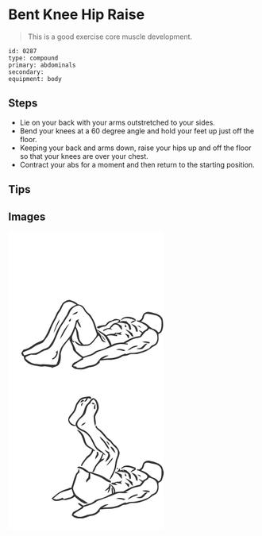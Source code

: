 # Bent Knee Hip Raise
> This is a good exercise core muscle development.

``` 
id: 0287 
type: compound 
primary: abdominals 
secondary:  
equipment: body 
``` 

## Steps

 - Lie on your back with your arms outstretched to your sides.
 - Bend your knees at a 60 degree angle and hold your feet up just off the floor.
 - Keeping your back and arms down, raise your hips up and off the floor so that your knees are over your chest.
 - Contract your abs for a moment and then return to the starting position.

## Tips


## Images

<svg width="235pt" height="300" viewBox="0 0 235 225" xmlns="http://www.w3.org/2000/svg">
  <g fill="#FFF">
    <path d="M0 0h235v225H0V0m82.33 108.23c-2.85 3.67-3.91 8.44-6.93 12.04-2.96 3.44-3.76 8.05-6.17 11.82-5.79 9.69-8.81 20.79-15.17 30.16-3.71 4.44-10.02 4.9-14.58 8.12-5.02 3.72-10.38 7.36-16.65 8.49a64.12 64.12 0 0 0-3.3 5.14c.43 1.14.86 2.28 1.28 3.42.83.54 1.67 1.07 2.5 1.6.28 1.84.29 3.83 1.3 5.45 4.34 5.63 11.41 8.01 18.23 8.82 3.95.85 8.03 1.54 12.03.52 3.54.58 7.09 1.11 10.66 1.44.2.36.61 1.08.81 1.44.47-.45.94-.91 1.4-1.38 3.58-.76 7.67-1.98 9.46-5.51 2.4-4.56 2.22-9.89 1.96-14.88 1.07-4.11 2.1-8.48 4.79-11.89 3.06-3.85 5.57-8.32 9.9-10.95-.41.48-1.22 1.45-1.63 1.93 1.46 3.15 3.09 6.23 4.42 9.43 1.04 2.39.59 5.35 2.45 7.36 3.59 4 7.78 7.43 12.26 10.39-3.57 2.55-7.19 5.09-11.23 6.81-2.57.82-3.67 3.53-4.15 5.95 1.34 2.08 3.84 3.13 6.07 4.02 5.25 1.03 10.98 1.35 15.96-.94 3.22-1.4 6.68-2.04 10.11-2.65 3.98-.74 7.22-3.44 10.1-6.13l.08-2.85c5.53-.91 11.1-1.41 16.71-1.18 5.55-.94 11.48-1.57 16.3-4.73 3.05-1.9 6.94-1.07 10.12-2.71 4.68-2.44 10.13-.57 15.08-1.94 7.59-1.95 15.35-4.69 21.22-10.07 3.1-1.78 7.09-3.13 8.19-6.94 1.98-4.05.59-8.55 1.02-12.82 1.93-.9 4.15-1.81 5.03-3.92 2.51-5.24 2.35-11.31 1.48-16.92-.39-5.02-5.39-7.81-9.52-9.6-5.65-1.24-12.06-4.98-17.57-1.42-2.56 1.29-3.35 4.17-3.95 6.74-.33 2.4-2.72 3.49-4.36 4.91l-3.77-.09c.1.29.3.88.4 1.18 4.55 1.09 8.59 3.58 12.63 5.84 1.27 1.16 3.22 2.57 3.08 4.43-1.5 2.87-5.29 3.59-7.31 6.12-1.91-1.42-4.06-2.5-6.37-3.09 1.86 1.83 4.03 3.3 6.02 4.99l-1.2-.39c-.87 1.47-1.71 2.97-2.57 4.45-9.06.85-17.61 4.89-25.15 9.83-6.11.01-12.3.61-17.78 3.6-.86-5.2-4.49-9.21-7.06-13.62 5.1-1.84 10.39-.42 15.5.47l-.34-2.82-2.43 1.26c.35-.83.7-1.66 1.09-2.47 2.86 1.08 5.84 2.12 8.95 1.85-.53-.52-1.6-1.55-2.13-2.07.82-1.02 1.64-2.04 2.47-3.06-2.92 2.33-6.41 2.46-9.98 1.95l-.64.3c-.41.73-1.01 1.37-1.91 1.21-3.92.08-8.06.12-11.41 2.44-4.48-3.35-9.26-6.26-14.23-8.82 2.93 4.79 8.87 6.19 12.09 10.67 3.33 4.12 5.3 9.05 7.56 13.78a63.09 63.09 0 0 0-5.94 2.95c-4.16 2.37-8.97 3.07-13.46 4.59-3.76 1.18-6.19 4.84-10.11 5.71-3.7.89-7.19 2.44-10.85 3.46-3.98-2.31-7.21-5.73-10.64-8.74-1.69-5.16-4.33-9.92-6.61-14.82l2.39 2.1 1.41-1.82c2.22 2.43 4.36 5.27 7.67 6.26 4.7.95 9.59.91 14.31.09 6.63-3.23 9.82-10.37 14.88-15.37 2.06 2.8 3.13 6.21 5.34 8.9 1.74 1.11 3.99 1.12 5.96 1.66-4.04-2.08-7.09-5.61-7.8-10.2-1.26-2.02-2.35-4.3-4.6-5.4-2.17-4.32-3.25-9.03-4.83-13.56-1.3-3.84-3.55-7.25-5.59-10.73-1.82-3.35-5.62-4.92-7.65-8.09-1.42-2.31-2.72-4.76-4.8-6.55-2.08-1.93-4.99-2.4-7.64-3.1-2.66-3.24-6.92-4.74-10.78-6.09-4.45-1.49-8.56 1.69-11.88 4.24m87.21 26.16c2.77-1.08 5.27-3.18 8.34-3.35 5.37-.42 10.17 2.47 15.32 3.44l-1.23-1.95c-6.59-4.29-17.64-5.96-22.43 1.86m-11.64-.16c-1.36.34-2.72.67-4.05 1.1-3.47.79-5.18 4.27-7.69 6.45-4.21.19-8.75.36-12.34 2.84l.36 1.16c.86.38 1.74.75 2.63 1.09 2.5-1.52 5.25-2.48 8.13-2.97 4.24-.41 5.68-5.19 9.32-6.7 1.34-.61 2.74-1.1 4.11-1.64 3.03-.95 6.15-1.72 9.32-.79-1.2 1.26-2.47 2.45-3.68 3.7-5.33-1.04-8.5 3.8-11.12 7.54-2.21.26-4.5.44-6.51 1.49-1.29.79-3.7 1.29-2.99 3.32 1.91-.58 3.62-1.64 5.42-2.48 2.66-1.59 5.73.08 8.55.14-.7-.51-2.12-1.55-2.82-2.07 2.73-1.94 4.49-6.82 8.52-5.34 4.61.45 5.2 6.01 9.08 7.78-.34-2.06-.71-4.11-1.02-6.18-2.36-1.24-4.69-2.54-6.96-3.94 4.69-1.53 9.49.1 14.12.95 4.13 1.27 3.51 6.07 5.12 9.26 1.03.1 1.66-.71 2.33-1.34-.53-2.03-.78-4.13-1.44-6.13-1.67-1.82-4.06-2.94-5.2-5.25-3.48-1.25-7.28-1.25-10.65.43.22-.66.65-1.98.86-2.64-3.67-1.28-8.19-2.93-11.4.22m26.99 4.84c2.84-1.3 5.54-2.89 8.33-4.29-3.3-.79-7.27.93-8.33 4.29m.89.73c1.64 1.85 3.63 3.36 5.16 5.3 1.19 1.85 1.58 4.08 2.2 6.16.81.12 1.62.25 2.43.37-.2-2.49-.08-5.28-1.91-7.24-1.79-2.65-4.93-3.78-7.88-4.59m-9.3.08c-.12 1.55-.24 3.11-.35 4.68l2.79.2c-.8-1.64-1.61-3.27-2.44-4.88m18.35 2.68c1.72 1.24 3.51 2.39 5.42 3.31-.32-2.82-3.11-3.22-5.42-3.31m-17.92 5.64c3.06 2.98 6.69 5.49 8.79 9.32.64 1.42 2.25 1.36 3.57 1.4-.8-1.72-1.62-3.43-2.36-5.18-3.13-2.19-6.28-4.48-10-5.54m-.99 6.32c1.08 1.15 2.2 2.24 3.35 3.33.72 1.48 1.22 3.3 3.13 3.59.05-1.46.09-2.93.12-4.39-2.05-1.2-4.24-2.16-6.6-2.53m-35.4 2.45c1.88 2.97 3.86 5.89 6.24 8.49-1.34-3.25-3.23-6.54-6.24-8.49z"/>
    <path d="M83.77 109.79c3.18-2.83 7.92-4.63 12.05-2.84 2.4 1.18 4.65 2.62 7.04 3.81-3.8 1.55-7.59 3.59-10.22 6.81-2.57 3.68-3.42 8.3-6.41 11.73-3.03 5.52-6.95 10.47-9.94 16.02-3.89 6.27-5.47 13.63-9.13 20-1.86 2.82-3.66 5.68-5.64 8.43-3.1 3.23-7.94 3.47-11.6 5.83-3.59 2.33-7.47 4.63-11.88 4.72-4.78.05-9.32 1.72-13.82 3.16-1-1.34-1.75-2.82-2.28-4.39 2.18-1.34 4.53-2.35 6.98-3.07 6.23-1.92 10.8-7.04 16.93-9.19 2.66-1.2 5.95-1.77 7.7-4.31 2.89-4.44 6.68-8.33 8.62-13.33 2.72-7.57 6.11-14.9 10.13-21.87 1.55-2.83 2.25-6.13 4.37-8.64 3.24-3.78 4.33-8.82 7.1-12.87m-6.39 22.95c-4.26 6.2-6.73 13.39-9.1 20.45 1.91-2.35 3.07-5.16 4.12-7.96 1.62-4.18 4.87-7.83 4.98-12.49z"/>
    <path d="M95.36 118.41c3.17-3.73 7.94-7.4 13.12-5.91 2.29 1.7 4.78 3.43 5.99 6.12 1.53 3.57 4.93 5.7 7.21 8.72 2.77 3.78 5.55 7.68 6.85 12.24 1.52 5.2 3.19 10.35 5.18 15.39.08 2.3-1.16 4.41-2.62 6.09-2.82 3.41-5.36 7.3-9.36 9.45-2.66.55-5.41.48-8.11.73-2.16-2.43-4.95-4.55-5.94-7.78-1.7-4.25-1.03-9.03-2.78-13.26-.79-2.12-2.03-4.05-2.76-6.19.42-2.44 1.3-4.77 1.9-7.17 1.83 2.94 2.28 7.1 5.9 8.54-.83-3.41-2.08-6.74-4.32-9.49.34-1.11.68-2.21 1-3.33-1.45.74-2.88 1.51-4.33 2.25-.71 3.33-1.22 6.74-2.62 9.88-2.13 4.8-3.64 9.96-6.84 14.2-4.08 5.51-8.92 10.45-12.65 16.22-4.97 8.06-2.6 18.42-7.85 26.35-7.77 1.25-15.5-1.5-23.24-.28-4.32-.78-8.87-.27-12.97-2.01-3.94-1.53-7.3-4.24-10.33-7.12.34-.88.68-1.75 1.03-2.62 2.44-.89 4.69-2.21 7.15-3.03 2.86-.18 5.79.67 8.6-.01 3.72-1.52 6.79-4.32 10.61-5.66 2.86-1.26 6.25-1.52 8.64-3.69 2.57-2.25 4.9-4.84 6.38-7.94 5.27-10.14 7.97-21.63 15.05-30.8 2.56-2.96 3.78-6.78 6.31-9.75 2.74-2.89 3.22-7.12 5.8-10.14m1.35 7.58c3.18-.59 7.47-1.05 8.33-4.83-3.09.98-5.98 2.58-8.33 4.83m-5.41 9.5c2.39 2.47 3.33-1.95 3.63-3.7-1.75.59-3.1 1.92-3.63 3.7m-2.96 7.97c-4.44 5.97-8.38 12.5-10.32 19.75 5.47-7.35 8.96-15.94 14.08-23.52a17.459 17.459 0 0 0-3.76 3.77m-15.38 38.13c-.56.32-1.13.66-1.68 1.02.47.23 1.41.71 1.88.94-1.04 3.61-3.03 7.2-6.85 8.36l.4 1.75c5.78-1.6 8.87-7.94 7.89-13.62-.41.38-1.23 1.16-1.64 1.55zM205.65 126.55c2.14-3.35 6.41-1.84 9.54-1.24 5.04 1.3 11.3 1.35 14.5 6.16 2.44 2.98 1.81 7 1.8 10.56-.2 3.95-.54 8.71-4.43 10.85-1.98-1.89-3.71-4.37-6.5-5.11-4.96-1.19-8.21-5.4-12.22-8.2-2.44-1.42-5.1-2.41-7.66-3.59 3.45-2.04 4.05-5.9 4.97-9.43zM212.25 147.19c4.69.57 9.66 3.1 11.98 7.38 1.52 4.59 1.92 10.24-1.35 14.19-1.37 2.31-4.23 2.66-6.35 3.97-1.85 1.74-3.28 4.07-5.75 5.02-7.82 3.35-16.15 6.11-24.75 5.94-2.96-.05-5.74 1.05-8.47 2.01-.08-.31-.23-.93-.31-1.23-3 1.2-6.17 2.07-8.94 3.8-8.07 4.02-17.26 3.45-25.98 4.41a79.32 79.32 0 0 1 9.24-4.91c-3.61-1.17-6.93.98-10.02 2.56-3.97 2.12-5.62 6.58-8.99 9.34-4.91 3.29-11.2 2.7-16.5 5.02-3.83 1.68-8.03 1.79-12.13 1.5-.35-.43-1.06-1.29-1.41-1.72-1.61-.04-3.16-.5-4.62-1.17 4.31-4.05 9.55-6.82 14.73-9.58.25-.59.73-1.77.98-2.36 6.89-2.4 14.65-3.37 20.13-8.65 5.38-2.44 11.33-3.55 16.7-6.15 5.93-1.96 11.33-5.58 17.68-6.13 4.02-.34 8.03.32 12.04.5l.63-1.15c-1.33-.27-2.66-.53-3.99-.8 4.61-1.83 8.43-5.26 13.28-6.53 3.07-1.03 6.31-1.41 9.42-2.26 4.22-2.37 5.3-8.18 10.12-9.79 1.49-.45 1.88-2.03 2.63-3.21m-9.89 19.9c3.49 1.13 7.12 1.72 10.74 2.27.18-.44.55-1.32.74-1.76-3.68-1.15-7.76-1.86-11.48-.51m-4.42 9.27c-1.47.23-2.95.47-4.4.77 3.03 1.34 6.54 1.34 9.61.13 2.66-2.26 4.51-5.32 7.27-7.51-5.54-1.07-7.32 6.29-12.48 6.61m-17.82 3.86c3.55-.84 6.16-3.68 9.67-4.64 2.13-.78 4.62-1.03 6.2-2.85-6.16-.83-11.97 2.99-15.87 7.49m-17.57-1.1c3.6-.09 7.15.48 10.62 1.45 1.38.58 2.75-.29 4.09-.56-4.61-2.04-9.99-3.37-14.71-.89z"/>
    <path d="M96.59 158.39c1.42-4.07 3.32-7.95 4.92-11.95 2.06 5.75 1.16 12.12 3.72 17.72.92 2.76 3.14 4.74 4.95 6.9-2.85-.55-5.12-2.3-7.33-4.06l-.58-.28-1.92-.64c-.74-.12-2.23-.38-2.97-.51-.59-2.31-1.77-4.8-.79-7.18z"/>
  </g>
  <g fill="#333">
    <path d="M82.33 108.23c3.32-2.55 7.43-5.73 11.88-4.24 3.86 1.35 8.12 2.85 10.78 6.09 2.65.7 5.56 1.17 7.64 3.1 2.08 1.79 3.38 4.24 4.8 6.55 2.03 3.17 5.83 4.74 7.65 8.09 2.04 3.48 4.29 6.89 5.59 10.73 1.58 4.53 2.66 9.24 4.83 13.56 2.25 1.1 3.34 3.38 4.6 5.4.71 4.59 3.76 8.12 7.8 10.2-1.97-.54-4.22-.55-5.96-1.66-2.21-2.69-3.28-6.1-5.34-8.9-5.06 5-8.25 12.14-14.88 15.37-4.72.82-9.61.86-14.31-.09-3.31-.99-5.45-3.83-7.67-6.26l-1.41 1.82-2.39-2.1c2.28 4.9 4.92 9.66 6.61 14.82 3.43 3.01 6.66 6.43 10.64 8.74 3.66-1.02 7.15-2.57 10.85-3.46 3.92-.87 6.35-4.53 10.11-5.71 4.49-1.52 9.3-2.22 13.46-4.59a63.09 63.09 0 0 1 5.94-2.95c-2.26-4.73-4.23-9.66-7.56-13.78-3.22-4.48-9.16-5.88-12.09-10.67 4.97 2.56 9.75 5.47 14.23 8.82 3.35-2.32 7.49-2.36 11.41-2.44.9.16 1.5-.48 1.91-1.21l.64-.3c3.57.51 7.06.38 9.98-1.95-.83 1.02-1.65 2.04-2.47 3.06.53.52 1.6 1.55 2.13 2.07-3.11.27-6.09-.77-8.95-1.85a54.4 54.4 0 0 0-1.09 2.47l2.43-1.26.34 2.82c-5.11-.89-10.4-2.31-15.5-.47 2.57 4.41 6.2 8.42 7.06 13.62 5.48-2.99 11.67-3.59 17.78-3.6 7.54-4.94 16.09-8.98 25.15-9.83.86-1.48 1.7-2.98 2.57-4.45l1.2.39c-1.99-1.69-4.16-3.16-6.02-4.99 2.31.59 4.46 1.67 6.37 3.09 2.02-2.53 5.81-3.25 7.31-6.12.14-1.86-1.81-3.27-3.08-4.43-4.04-2.26-8.08-4.75-12.63-5.84-.1-.3-.3-.89-.4-1.18l3.77.09c1.64-1.42 4.03-2.51 4.36-4.91.6-2.57 1.39-5.45 3.95-6.74 5.51-3.56 11.92.18 17.57 1.42 4.13 1.79 9.13 4.58 9.52 9.6.87 5.61 1.03 11.68-1.48 16.92-.88 2.11-3.1 3.02-5.03 3.92-.43 4.27.96 8.77-1.02 12.82-1.1 3.81-5.09 5.16-8.19 6.94-5.87 5.38-13.63 8.12-21.22 10.07-4.95 1.37-10.4-.5-15.08 1.94-3.18 1.64-7.07.81-10.12 2.71-4.82 3.16-10.75 3.79-16.3 4.73-5.61-.23-11.18.27-16.71 1.18l-.08 2.85c-2.88 2.69-6.12 5.39-10.1 6.13-3.43.61-6.89 1.25-10.11 2.65-4.98 2.29-10.71 1.97-15.96.94-2.23-.89-4.73-1.94-6.07-4.02.48-2.42 1.58-5.13 4.15-5.95 4.04-1.72 7.66-4.26 11.23-6.81-4.48-2.96-8.67-6.39-12.26-10.39-1.86-2.01-1.41-4.97-2.45-7.36-1.33-3.2-2.96-6.28-4.42-9.43.41-.48 1.22-1.45 1.63-1.93-4.33 2.63-6.84 7.1-9.9 10.95-2.69 3.41-3.72 7.78-4.79 11.89.26 4.99.44 10.32-1.96 14.88-1.79 3.53-5.88 4.75-9.46 5.51-.46.47-.93.93-1.4 1.38-.2-.36-.61-1.08-.81-1.44-3.57-.33-7.12-.86-10.66-1.44-4 1.02-8.08.33-12.03-.52-6.82-.81-13.89-3.19-18.23-8.82-1.01-1.62-1.02-3.61-1.3-5.45-.83-.53-1.67-1.06-2.5-1.6-.42-1.14-.85-2.28-1.28-3.42a64.12 64.12 0 0 1 3.3-5.14c6.27-1.13 11.63-4.77 16.65-8.49 4.56-3.22 10.87-3.68 14.58-8.12 6.36-9.37 9.38-20.47 15.17-30.16 2.41-3.77 3.21-8.38 6.17-11.82 3.02-3.6 4.08-8.37 6.93-12.04m1.44 1.56c-2.77 4.05-3.86 9.09-7.1 12.87-2.12 2.51-2.82 5.81-4.37 8.64-4.02 6.97-7.41 14.3-10.13 21.87-1.94 5-5.73 8.89-8.62 13.33-1.75 2.54-5.04 3.11-7.7 4.31-6.13 2.15-10.7 7.27-16.93 9.19-2.45.72-4.8 1.73-6.98 3.07.53 1.57 1.28 3.05 2.28 4.39 4.5-1.44 9.04-3.11 13.82-3.16 4.41-.09 8.29-2.39 11.88-4.72 3.66-2.36 8.5-2.6 11.6-5.83 1.98-2.75 3.78-5.61 5.64-8.43 3.66-6.37 5.24-13.73 9.13-20 2.99-5.55 6.91-10.5 9.94-16.02 2.99-3.43 3.84-8.05 6.41-11.73 2.63-3.22 6.42-5.26 10.22-6.81-2.39-1.19-4.64-2.63-7.04-3.81-4.13-1.79-8.87.01-12.05 2.84m11.59 8.62c-2.58 3.02-3.06 7.25-5.8 10.14-2.53 2.97-3.75 6.79-6.31 9.75-7.08 9.17-9.78 20.66-15.05 30.8-1.48 3.1-3.81 5.69-6.38 7.94-2.39 2.17-5.78 2.43-8.64 3.69-3.82 1.34-6.89 4.14-10.61 5.66-2.81.68-5.74-.17-8.6.01-2.46.82-4.71 2.14-7.15 3.03-.35.87-.69 1.74-1.03 2.62 3.03 2.88 6.39 5.59 10.33 7.12 4.1 1.74 8.65 1.23 12.97 2.01 7.74-1.22 15.47 1.53 23.24.28 5.25-7.93 2.88-18.29 7.85-26.35 3.73-5.77 8.57-10.71 12.65-16.22 3.2-4.24 4.71-9.4 6.84-14.2 1.4-3.14 1.91-6.55 2.62-9.88 1.45-.74 2.88-1.51 4.33-2.25-.32 1.12-.66 2.22-1 3.33 2.24 2.75 3.49 6.08 4.32 9.49-3.62-1.44-4.07-5.6-5.9-8.54-.6 2.4-1.48 4.73-1.9 7.17.73 2.14 1.97 4.07 2.76 6.19 1.75 4.23 1.08 9.01 2.78 13.26.99 3.23 3.78 5.35 5.94 7.78 2.7-.25 5.45-.18 8.11-.73 4-2.15 6.54-6.04 9.36-9.45 1.46-1.68 2.7-3.79 2.62-6.09-1.99-5.04-3.66-10.19-5.18-15.39-1.3-4.56-4.08-8.46-6.85-12.24-2.28-3.02-5.68-5.15-7.21-8.72-1.21-2.69-3.7-4.42-5.99-6.12-5.18-1.49-9.95 2.18-13.12 5.91m110.29 8.14c-.92 3.53-1.52 7.39-4.97 9.43 2.56 1.18 5.22 2.17 7.66 3.59 4.01 2.8 7.26 7.01 12.22 8.2 2.79.74 4.52 3.22 6.5 5.11 3.89-2.14 4.23-6.9 4.43-10.85.01-3.56.64-7.58-1.8-10.56-3.2-4.81-9.46-4.86-14.5-6.16-3.13-.6-7.4-2.11-9.54 1.24m6.6 20.64c-.75 1.18-1.14 2.76-2.63 3.21-4.82 1.61-5.9 7.42-10.12 9.79-3.11.85-6.35 1.23-9.42 2.26-4.85 1.27-8.67 4.7-13.28 6.53 1.33.27 2.66.53 3.99.8l-.63 1.15c-4.01-.18-8.02-.84-12.04-.5-6.35.55-11.75 4.17-17.68 6.13-5.37 2.6-11.32 3.71-16.7 6.15-5.48 5.28-13.24 6.25-20.13 8.65-.25.59-.73 1.77-.98 2.36-5.18 2.76-10.42 5.53-14.73 9.58 1.46.67 3.01 1.13 4.62 1.17.35.43 1.06 1.29 1.41 1.72 4.1.29 8.3.18 12.13-1.5 5.3-2.32 11.59-1.73 16.5-5.02 3.37-2.76 5.02-7.22 8.99-9.34 3.09-1.58 6.41-3.73 10.02-2.56a79.32 79.32 0 0 0-9.24 4.91c8.72-.96 17.91-.39 25.98-4.41 2.77-1.73 5.94-2.6 8.94-3.8.08.3.23.92.31 1.23 2.73-.96 5.51-2.06 8.47-2.01 8.6.17 16.93-2.59 24.75-5.94 2.47-.95 3.9-3.28 5.75-5.02 2.12-1.31 4.98-1.66 6.35-3.97 3.27-3.95 2.87-9.6 1.35-14.19-2.32-4.28-7.29-6.81-11.98-7.38m-115.66 11.2c-.98 2.38.2 4.87.79 7.18.74.13 2.23.39 2.97.51l1.92.64.58.28c2.21 1.76 4.48 3.51 7.33 4.06-1.81-2.16-4.03-4.14-4.95-6.9-2.56-5.6-1.66-11.97-3.72-17.72-1.6 4-3.5 7.88-4.92 11.95z"/>
    <path d="M96.71 125.99c2.35-2.25 5.24-3.85 8.33-4.83-.86 3.78-5.15 4.24-8.33 4.83zM169.54 134.39c4.79-7.82 15.84-6.15 22.43-1.86l1.23 1.95c-5.15-.97-9.95-3.86-15.32-3.44-3.07.17-5.57 2.27-8.34 3.35zM91.3 135.49c.53-1.78 1.88-3.11 3.63-3.7-.3 1.75-1.24 6.17-3.63 3.7z"/>
    <path d="M157.9 134.23c3.21-3.15 7.73-1.5 11.4-.22-.21.66-.64 1.98-.86 2.64 3.37-1.68 7.17-1.68 10.65-.43 1.14 2.31 3.53 3.43 5.2 5.25.66 2 .91 4.1 1.44 6.13-.67.63-1.3 1.44-2.33 1.34-1.61-3.19-.99-7.99-5.12-9.26-4.63-.85-9.43-2.48-14.12-.95 2.27 1.4 4.6 2.7 6.96 3.94.31 2.07.68 4.12 1.02 6.18-3.88-1.77-4.47-7.33-9.08-7.78-4.03-1.48-5.79 3.4-8.52 5.34.7.52 2.12 1.56 2.82 2.07-2.82-.06-5.89-1.73-8.55-.14-1.8.84-3.51 1.9-5.42 2.48-.71-2.03 1.7-2.53 2.99-3.32 2.01-1.05 4.3-1.23 6.51-1.49 2.62-3.74 5.79-8.58 11.12-7.54 1.21-1.25 2.48-2.44 3.68-3.7-3.17-.93-6.29-.16-9.32.79-1.37.54-2.77 1.03-4.11 1.64-3.64 1.51-5.08 6.29-9.32 6.7-2.88.49-5.63 1.45-8.13 2.97-.89-.34-1.77-.71-2.63-1.09l-.36-1.16c3.59-2.48 8.13-2.65 12.34-2.84 2.51-2.18 4.22-5.66 7.69-6.45 1.33-.43 2.69-.76 4.05-1.1zM77.38 132.74c-.11 4.66-3.36 8.31-4.98 12.49-1.05 2.8-2.21 5.61-4.12 7.96 2.37-7.06 4.84-14.25 9.1-20.45zM184.89 139.07c1.06-3.36 5.03-5.08 8.33-4.29-2.79 1.4-5.49 2.99-8.33 4.29zM88.34 143.46c1.05-1.45 2.33-2.71 3.76-3.77-5.12 7.58-8.61 16.17-14.08 23.52 1.94-7.25 5.88-13.78 10.32-19.75zM185.78 139.8c2.95.81 6.09 1.94 7.88 4.59 1.83 1.96 1.71 4.75 1.91 7.24-.81-.12-1.62-.25-2.43-.37-.62-2.08-1.01-4.31-2.2-6.16-1.53-1.94-3.52-3.45-5.16-5.3z"/>
    <path d="M176.48 139.88c.83 1.61 1.64 3.24 2.44 4.88l-2.79-.2c.11-1.57.23-3.13.35-4.68zM194.83 142.56c2.31.09 5.1.49 5.42 3.31-1.91-.92-3.7-2.07-5.42-3.31zM176.91 148.2c3.72 1.06 6.87 3.35 10 5.54.74 1.75 1.56 3.46 2.36 5.18-1.32-.04-2.93.02-3.57-1.4-2.1-3.83-5.73-6.34-8.79-9.32zM175.92 154.52c2.36.37 4.55 1.33 6.6 2.53-.03 1.46-.07 2.93-.12 4.39-1.91-.29-2.41-2.11-3.13-3.59a80.941 80.941 0 0 1-3.35-3.33zM140.52 156.97c3.01 1.95 4.9 5.24 6.24 8.49-2.38-2.6-4.36-5.52-6.24-8.49zM202.36 167.09c3.72-1.35 7.8-.64 11.48.51-.19.44-.56 1.32-.74 1.76-3.62-.55-7.25-1.14-10.74-2.27zM197.94 176.36c5.16-.32 6.94-7.68 12.48-6.61-2.76 2.19-4.61 5.25-7.27 7.51-3.07 1.21-6.58 1.21-9.61-.13 1.45-.3 2.93-.54 4.4-.77zM180.12 180.22c3.9-4.5 9.71-8.32 15.87-7.49-1.58 1.82-4.07 2.07-6.2 2.85-3.51.96-6.12 3.8-9.67 4.64zM162.55 179.12c4.72-2.48 10.1-1.15 14.71.89-1.34.27-2.71 1.14-4.09.56-3.47-.97-7.02-1.54-10.62-1.45zM72.96 181.59c.41-.39 1.23-1.17 1.64-1.55.98 5.68-2.11 12.02-7.89 13.62l-.4-1.75c3.82-1.16 5.81-4.75 6.85-8.36-.47-.23-1.41-.71-1.88-.94.55-.36 1.12-.7 1.68-1.02z"/>
  </g>
</svg>

<svg width="235pt" height="300" viewBox="0 0 235 225" xmlns="http://www.w3.org/2000/svg">
  <g fill="#FFF">
    <path d="M0 0h235v225H0V0m109.91 26.95c-2.62 1.32-3.97 4.08-5.78 6.24-3.14 3.82-3.03 9.16-5.76 13.22-2.17 4.14-6.88 6.78-7.66 11.64-1.41 6.08 5.69 12.94 11.58 10.56 1.06 4.6 5.96 6.37 9.69 8.37 4.83 1.74 8.46 5.58 11.41 9.65 3.42 5.63 5.54 12.05 9.7 17.25 2.61 3.11 6.57 4.49 9.85 6.73-2.99 3.97-3.78 9.16-7.18 12.87-4.09 4.41-6.56 9.96-8.95 15.39 3.28 0 3.7-3.19 4.78-5.44 1.51-3.83 4.3-6.99 7.39-9.63 2.15-1.87 5.11-2.96 6.38-5.69-1.57.39-3.12.87-4.65 1.39 1.15-2.52 2.12-5.11 2.92-7.76.92.52 2.75 1.54 3.66 2.06-3.69-6.9-12.64-8.94-15.94-16.18-4.26-9.28-9.49-19.84-19.9-23.28-3.34-1.98-8.23-4.57-7.07-9.23 1.66-5.98 7.73-8.88 11.17-13.64 3.18-5.39 1.94-13.41 8.35-16.62.81-2.67 2.55-4.85 5.12-6 4.21 3.53 4.88 9.17 4.76 14.32-1.16 3.78-3.69 6.99-4.88 10.76.13 5.08.71 10.23 2.2 15.11 2.9-4.54-.59-10.07.41-14.93 1.6-4.06 4.35-7.66 5.21-12 .08-5.81-1.95-12.55-7.78-15.04-4.65.33-5.82 5.43-8.94 7.98-6.1 4.9-4.64 14.34-10.4 19.51-3.79 3.73-7.91 7.9-8.14 13.58-4.33-1.26-9.15-4.03-9.46-9.05 2.33-4.18 5.68-7.62 8.39-11.53 2.11-2.95 2.71-6.57 3.62-9.99 1-2.06 2.82-3.6 3.97-5.58 1.88-3.6 6.41-3.73 9.8-5.01-.32.89-.66 1.77-1.03 2.65-.61.77-1.18 1.57-1.7 2.4 3.17.91 4.12-2.95 5.39-4.99 1.61.32 3.2 1.06 4.88.81.71-2.34-2.22-3.93-4.17-3.33-3.77.62-7.78.62-11.24 2.43m-1.39 6.73c2.27-.89 4.51-1.84 6.75-2.81-.85-.31-2.56-.95-3.41-1.27-1.52.98-2.48 2.54-3.34 4.08m2.06 5.76c1.07-1.91 1.97-3.92 2.62-6.02-2.25 1.16-4.16 3.49-2.62 6.02m15.63-4.8c.65 2.02 2.83 1.84 4.54 1.68-.92-1.75-2.68-3.4-4.54-1.68m3.3 9.09c2.4.06 2.36-1.65 1.89-3.5.21-1.26.39-2.53.56-3.79-2.88 1.33-2.52 4.67-2.45 7.29m-19.86 25.11c2.85-.97 6.24-1.98 7.07-5.32-2.73 1.19-5.6 2.56-7.07 5.32m21.94 1.6c1.27 1.7 2.48 3.5 4.18 4.82 6.81 5.18 10.78 13.34 18.25 17.74 2.52 3.48 5.35 6.66 8.55 9.56 4.43 3.63 3.23 9.91 1.18 14.5-2.65 5.59-1.75 11.99-3.97 17.69-1.6 5.44-5.5 9.91-6.59 15.54 3.39-3.35 5.63-7.57 7.28-11.99 2.63-5.06 2.81-10.85 4.09-16.31 1.05-4.31 3.62-8.29 3.63-12.83-1.3-4.78-4.17-9.2-8.2-12.14-2.37-1.79-3.23-4.88-5.59-6.67-1.77-1.48-3.98-2.46-5.41-4.33-3.72-4.95-7.88-9.72-13.02-13.23-1.61-1.07-2.24-3.01-3.15-4.61-.42.75-.83 1.5-1.23 2.26m-28.07 4.28c1.75 2.42 3.98 4.43 5.81 6.77 3.6 5.54 3.84 12.77 8.45 17.73 2.59 2.36 5.83 3.81 8.8 5.63-.78 2.07-1.45 4.22-2.72 6.06-1.89 2.43-4.89 3.69-6.67 6.22-2.14 2.9-4.41 5.71-6.25 8.82-.6 1.18-1.46 2.55-.76 3.88l.75-.12c3.16-4.93 6.16-10.24 11.03-13.71 3.18-2.35 5.37-5.78 6.67-9.49.72.21 2.16.62 2.88.82-2.51-3.57-6.32-5.69-10-7.83-5.99-3.77-4.9-11.96-8.66-17.29-2.38-3.21-5.16-6.73-9.33-7.49m34.49 10.25c.77 1.77 1.43 3.7 2.94 5.01 4.78 4.17 6.86 10.5 11.35 14.94-.21-1.67-.44-3.39-1.34-4.85-3.39-5.72-7.41-11.28-12.95-15.1m10.02 6.71c1.28 2.59 2.77 5.19 5.2 6.88-.79-2.89-2.41-5.58-5.2-6.88m6.18 8.43c1.77 3.84 4.1 7.56 7.67 9.98-1.19-4.01-2.95-9.12-7.67-9.98m-8.59 5c1.34 2.3 3.57 3.85 5.27 5.86.63 4.72-3.08 8.29-4.58 12.39 4.31-2.21 9.96-8.05 6.08-12.93.07-.4.2-1.21.27-1.61-2.35-1.23-4.59-2.69-7.04-3.71m-12.17 3.29c.13 1.2.26 2.4.4 3.6-1.6 2.29-2.57 4.89-2.53 7.71 1.7-2.39 3.87-4.5 5.05-7.21.07-1.4-.45-2.73-.75-4.07-.54-.01-1.62-.02-2.17-.03m14.67 20.86c2.09-1.26 3.69-3.11 5.27-4.93 1.94-2.24 4.37-4.42 4.59-7.58-3.77 3.73-7.15 7.93-9.86 12.51m56.46-4.68c-1.82 1.95-1.71 4.83-2.88 7.1-1.07 1.21-2.43 2.1-3.66 3.12-1.26-.04-2.51-.08-3.76-.11.1.3.29.89.39 1.19 4.32 1.04 8.13 3.41 12.01 5.47 1.63 1.1 3.48 2.52 3.59 4.65-.94 3.11-5.27 3.57-7.14 6.24-1.98-1.34-4.12-2.42-6.41-3.13 1.63 1.73 3.57 3.13 5.43 4.6-1.24 1.36-2.21 2.92-3.42 4.3-8.87 1.46-17.42 4.93-24.85 9.99-4.17.44-8.45.09-12.51 1.35 1.3-5.08-2.88-9.15-6.47-12.02 1.08 4.49 7.35 8.94 3.52 13.84-.38-2.91-.2-5.91-1.14-8.73-.29.19-.85.55-1.14.74-.16 2.7.24 5.41.38 8.12-3.01 1.35-6.01 2.73-8.88 4.36-4.19 2.38-9.03 3.09-13.54 4.63-3.54 1.1-5.83 4.44-9.4 5.47-3.78 1.11-7.57 2.19-11.16 3.83-2.62-1.07-4.8-3.97-7.66-3.86l-.45 1.19c1.83 1.61 3.91 2.89 5.91 4.27-3.77 2.74-7.7 5.32-11.99 7.18-2.16.97-2.88 3.5-3.44 5.59 3.27 4.22 9.05 4.88 14.03 4.8 5.74.21 10.59-3.46 16.21-3.99 4.77-.42 8.76-3.29 12.08-6.52l.04-2.83c4.58-.57 9.15-1.49 13.8-1.17 4.8.29 9.42-1.27 14.06-2.26 3.14-.66 5.45-3.43 8.71-3.69 2.3-.31 4.65-.59 6.78-1.6 4.45-2.25 9.62-.56 14.34-1.73 7.83-1.88 15.77-4.75 21.84-10.22 2.83-1.7 6.53-2.84 7.81-6.2 2.28-4.19 1.03-8.99 1.31-13.5 2.16-.97 4.56-2.14 5.33-4.58 1.22-3.74 2.7-7.54 2.74-11.52-1-2.78-1.64-5.68-2.7-8.43-4.34-5.71-11.72-7.09-18.28-8.63-3.33-.9-7.07.2-9.43 2.69m-35.11 9.77c2.53-.95 4.81-2.61 7.48-3.2 4.82-.69 9.4 1.34 13.84 2.91-2.3 1.27-5.05 2.32-6.07 4.98 2.65-1.05 5.07-2.57 7.72-3.63l.12-3c-3.36-1.54-6.87-2.8-10.52-3.43-4.76-.76-9.96 1.19-12.57 5.37m-65.79-2.52c3.5 1.18 7.25 2 10.18 4.39 2.29 1.85 4.88 3.26 7.73 4.02-.38 2.97.14 6.54-2.39 8.7-1.66 1.4-2.03 3.63-1.22 5.59 1.78-2.1 3.38-4.39 5.72-5.91.15-2.84.26-5.69.05-8.54 7.05 3.96 15.42 5.18 21.85 10.28 2.56 2.06 5.59 3.42 8.7 4.41.21-.17.64-.5.86-.66.12-1.58-1.27-2.33-2.38-3.09-6.05-3.36-11.76-7.63-18.59-9.31-4.15-1-7.95-3.49-12.34-3.34-3.01-2.61-6.33-4.87-9.94-6.58-2.57-1.1-5.89-2.11-8.23.04m59.97 1.28l.09.79c.44.13 1.33.38 1.77.5 1.23-1.05-1.19-2.55-1.86-1.29m-57.57.38c.2 3.22-1.67 5.57-3.68 7.81-3.33 6.71-4.73 14.18-7.29 21.19-.59.03-1.78.08-2.37.11-3.59 2.17-7.93 2.46-11.59 4.5-5.88 2.71-10.58 7.26-15.58 11.26 1.28 1.35 2.27 3.3 4.25 3.7 4.01 1.25 8.1-.26 11.9-1.49 2.01.52 4.13.96 6.16.2 4.23-1.34 9.02-1.87 12.32-5.15 4.24 3.85 8.69 7.63 13.88 10.12 2.02 1.05 4.36.46 6.51.5-5.04-4.46-11.52-6.84-16.62-11.21-3.54-3.08-5.37-7.6-6.24-12.12 1.51-6.12 4.32-11.86 5.64-18.05.3-2.54 2.27-4.28 4.18-5.74-.06-1.99-.03-4.08-1.47-5.63m57.59 5.07c2.78-.25 5.62-.74 8.38-.05 3.19.7 7.26.43 9.24 3.58.72 2.49 1.19 5.1 2.55 7.36 2.44-.91 1.41-3.53 1.18-5.43-.07-3.29-3.43-4.69-5.36-6.81-1.7-2.02-4.54-1.78-6.9-2.19.85 1.04 1.66 2.11 2.45 3.2-1.11-.95-2.18-1.94-3.23-2.96-.63.32-1.89.97-2.52 1.29-.55-1.22-1.14-2.41-1.77-3.59-.51 2.4-2.09 4.18-4.02 5.6m-2.4 1.24c1.73.93 3.56 1.73 5.18 2.88 1.67 2.17 3.19 4.47 5.13 6.44.2-2.15-.11-4.3-.32-6.43-3.13-1.67-6.22-3.47-9.64-4.53-.09.41-.27 1.23-.35 1.64m24.45-.03c3.39 3.1 6.84 6.42 7.36 11.27.59.23 1.76.68 2.35.9-.14-2.37.29-5.05-1.36-7.02-1.79-2.97-5.14-4.33-8.35-5.15m-9.26.44c-.14 1.46-.26 2.92-.37 4.38.73.02 2.2.07 2.94.09-.85-1.5-1.69-3-2.57-4.47m18.52 2.24c1.58 1.31 3.25 2.52 5.03 3.54.18-2.97-2.81-3.24-5.03-3.54m-18.05 5.7c2.58 2.72 5.83 4.83 7.87 8.03.84 1.45 2.1 2.54 3.49 3.45-.25-1.95-.65-3.86-1.04-5.78-3.29-2.14-6.51-4.54-10.32-5.7m-8.92 5.16c-2.1.24-4.39-.46-6.26.81-1.66 1.11-3.73.49-5.55 1.04-.17.33-.52 1-.69 1.33 3.09 1.11 6.32 2.12 9.66 1.71-.96-.6-2.88-1.79-3.84-2.39.66-.37 1.33-.73 1.99-1.08 2.63.94 5.34 1.74 8.16 1.72-.34-.56-1.01-1.69-1.34-2.25.65-.97 1.29-1.94 1.93-2.91-1.35.69-2.67 1.44-4.06 2.02m8.4 1c.12.36.37 1.07.5 1.43 1.9 1.43 3.04 3.48 4.18 5.52 2.15-.19 1.16-2.75 1.58-4.17a47.894 47.894 0 0 0-6.26-2.78m-23.68 2.78c.24 4.91-4.71 6.91-7.16 10.37 2.48-.52 4.39-2.25 6.39-3.66-.71 2.22-1.43 4.44-1.85 6.74 3.2-1.86 3.23-5.9 4.11-9.07.12-.14.37-.41.49-.54-.06-1.55-.11-3.09-.13-4.64l-1.85.8z"/>
    <path d="M205.43 127.21c1.24-3.52 5.62-2.94 8.48-2.15 5.41 1.48 12.27 1.28 15.78 6.44 2.41 2.98 1.81 6.96 1.78 10.51-.21 3.94-.51 8.68-4.37 10.86-2.01-1.9-3.77-4.36-6.57-5.12-4.93-1.21-8.16-5.36-12.14-8.16-2.41-1.41-5.04-2.38-7.55-3.59 2.93-2.09 4.01-5.39 4.59-8.79zM212.13 147.21c4.62.51 9.31 2.91 11.84 6.87 2.69 5.96 1.81 15.23-5.27 17.59-3.45.94-4.64 4.93-7.98 6.08-7.81 3.37-16.15 6.08-24.75 5.94-2.91-.03-5.67 1.01-8.37 1.95-.11-.28-.32-.86-.43-1.15-5.56 1.56-10.27 5.2-16.03 6.13-6.13 1.96-12.64.92-18.9 2.09 3.01-1.81 6.1-3.47 9.3-4.92-3.6-1.25-6.95 1-10.05 2.55-3.66 2.04-5.44 5.98-8.32 8.82-4.44 3.61-10.55 3.07-15.68 5.02-3.93 1.49-8.23 2.84-12.44 1.8-1.64-.56-3.17-1.4-4.9-1.66-.64-.51-1.3-.96-2.02-1.32 4.29-3.76 9.31-6.43 14.24-9.23.84-.95 1.23-2.54 2.65-2.8 6.71-2.22 13.99-3.54 19.29-8.6 9.92-3.11 19.54-7.13 29.18-11.01 5.8-2.35 12.08.47 17.89-1.25-1.12-.3-3.38-.89-4.51-1.18 2.69-1.16 5.24-2.61 7.73-4.13 4.52-2.73 9.86-3.33 14.88-4.59 3.39-1.87 4.72-5.87 7.54-8.35 2.09-1.19 4.59-1.97 5.11-4.65m-9.82 19.86c3.51 1.11 7.13 1.96 10.82 2.14.16-.38.49-1.15.66-1.53-3.61-1.45-7.75-1.85-11.48-.61m-.65 7.61c-2.2 2.05-5.44 1.68-8.14 2.54 3.09 1.11 6.58 1.35 9.64.04 2.69-2.27 4.55-5.34 7.32-7.54-4.02-.9-6.03 2.97-8.82 4.96m-21.29 5.61c4.85-2.27 9.31-5.4 14.72-6.31.1-.48.31-1.43.41-1.91-5.83.88-11.7 3.14-15.13 8.22m-17.78-1.16c3.92-.14 7.74.72 11.52 1.64 1.09.48 1.92-.55 2.77-1.03-4.52-1.81-9.74-3.06-14.29-.61zM81.49 169.19c4.64-1.94 9.7-2.57 14.26-4.72.89 2.92 1.78 5.83 2.78 8.71-1.72 1.53-3.17 3.74-5.62 4.09-3.1.38-5.97 1.6-8.94 2.48-.47-.59-1.41-1.75-1.88-2.34-4.31 2.34-9.92 4.13-14.36 1.16 4.72-2.97 8.24-7.81 13.76-9.38z"/>
  </g>
  <g fill="#333">
    <path d="M109.91 26.95c3.46-1.81 7.47-1.81 11.24-2.43 1.95-.6 4.88.99 4.17 3.33-1.68.25-3.27-.49-4.88-.81-1.27 2.04-2.22 5.9-5.39 4.99.52-.83 1.09-1.63 1.7-2.4.37-.88.71-1.76 1.03-2.65-3.39 1.28-7.92 1.41-9.8 5.01-1.15 1.98-2.97 3.52-3.97 5.58-.91 3.42-1.51 7.04-3.62 9.99-2.71 3.91-6.06 7.35-8.39 11.53.31 5.02 5.13 7.79 9.46 9.05.23-5.68 4.35-9.85 8.14-13.58 5.76-5.17 4.3-14.61 10.4-19.51 3.12-2.55 4.29-7.65 8.94-7.98 5.83 2.49 7.86 9.23 7.78 15.04-.86 4.34-3.61 7.94-5.21 12-1 4.86 2.49 10.39-.41 14.93-1.49-4.88-2.07-10.03-2.2-15.11 1.19-3.77 3.72-6.98 4.88-10.76.12-5.15-.55-10.79-4.76-14.32-2.57 1.15-4.31 3.33-5.12 6-6.41 3.21-5.17 11.23-8.35 16.62-3.44 4.76-9.51 7.66-11.17 13.64-1.16 4.66 3.73 7.25 7.07 9.23 10.41 3.44 15.64 14 19.9 23.28 3.3 7.24 12.25 9.28 15.94 16.18-.91-.52-2.74-1.54-3.66-2.06-.8 2.65-1.77 5.24-2.92 7.76 1.53-.52 3.08-1 4.65-1.39-1.27 2.73-4.23 3.82-6.38 5.69-3.09 2.64-5.88 5.8-7.39 9.63-1.08 2.25-1.5 5.44-4.78 5.44 2.39-5.43 4.86-10.98 8.95-15.39 3.4-3.71 4.19-8.9 7.18-12.87-3.28-2.24-7.24-3.62-9.85-6.73-4.16-5.2-6.28-11.62-9.7-17.25-2.95-4.07-6.58-7.91-11.41-9.65-3.73-2-8.63-3.77-9.69-8.37-5.89 2.38-12.99-4.48-11.58-10.56.78-4.86 5.49-7.5 7.66-11.64 2.73-4.06 2.62-9.4 5.76-13.22 1.81-2.16 3.16-4.92 5.78-6.24z"/>
    <path d="M108.52 33.68c.86-1.54 1.82-3.1 3.34-4.08.85.32 2.56.96 3.41 1.27-2.24.97-4.48 1.92-6.75 2.81zM110.58 39.44c-1.54-2.53.37-4.86 2.62-6.02-.65 2.1-1.55 4.11-2.62 6.02zM126.21 34.64c1.86-1.72 3.62-.07 4.54 1.68-1.71.16-3.89.34-4.54-1.68zM129.51 43.73c-.07-2.62-.43-5.96 2.45-7.29-.17 1.26-.35 2.53-.56 3.79.47 1.85.51 3.56-1.89 3.5zM109.65 68.84c1.47-2.76 4.34-4.13 7.07-5.32-.83 3.34-4.22 4.35-7.07 5.32zM131.59 70.44c.4-.76.81-1.51 1.23-2.26.91 1.6 1.54 3.54 3.15 4.61 5.14 3.51 9.3 8.28 13.02 13.23 1.43 1.87 3.64 2.85 5.41 4.33 2.36 1.79 3.22 4.88 5.59 6.67 4.03 2.94 6.9 7.36 8.2 12.14-.01 4.54-2.58 8.52-3.63 12.83-1.28 5.46-1.46 11.25-4.09 16.31-1.65 4.42-3.89 8.64-7.28 11.99 1.09-5.63 4.99-10.1 6.59-15.54 2.22-5.7 1.32-12.1 3.97-17.69 2.05-4.59 3.25-10.87-1.18-14.5-3.2-2.9-6.03-6.08-8.55-9.56-7.47-4.4-11.44-12.56-18.25-17.74-1.7-1.32-2.91-3.12-4.18-4.82zM103.52 74.72c4.17.76 6.95 4.28 9.33 7.49 3.76 5.33 2.67 13.52 8.66 17.29 3.68 2.14 7.49 4.26 10 7.83-.72-.2-2.16-.61-2.88-.82-1.3 3.71-3.49 7.14-6.67 9.49-4.87 3.47-7.87 8.78-11.03 13.71l-.75.12c-.7-1.33.16-2.7.76-3.88 1.84-3.11 4.11-5.92 6.25-8.82 1.78-2.53 4.78-3.79 6.67-6.22 1.27-1.84 1.94-3.99 2.72-6.06-2.97-1.82-6.21-3.27-8.8-5.63-4.61-4.96-4.85-12.19-8.45-17.73-1.83-2.34-4.06-4.35-5.81-6.77z"/>
    <path d="M138.01 84.97c5.54 3.82 9.56 9.38 12.95 15.1.9 1.46 1.13 3.18 1.34 4.85-4.49-4.44-6.57-10.77-11.35-14.94-1.51-1.31-2.17-3.24-2.94-5.01zM148.03 91.68c2.79 1.3 4.41 3.99 5.2 6.88-2.43-1.69-3.92-4.29-5.2-6.88zM154.21 100.11c4.72.86 6.48 5.97 7.67 9.98-3.57-2.42-5.9-6.14-7.67-9.98zM145.62 105.11c2.45 1.02 4.69 2.48 7.04 3.71-.07.4-.2 1.21-.27 1.61 3.88 4.88-1.77 10.72-6.08 12.93 1.5-4.1 5.21-7.67 4.58-12.39-1.7-2.01-3.93-3.56-5.27-5.86zM133.45 108.4c.55.01 1.63.02 2.17.03.3 1.34.82 2.67.75 4.07-1.18 2.71-3.35 4.82-5.05 7.21-.04-2.82.93-5.42 2.53-7.71-.14-1.2-.27-2.4-.4-3.6zM148.12 129.26c2.71-4.58 6.09-8.78 9.86-12.51-.22 3.16-2.65 5.34-4.59 7.58-1.58 1.82-3.18 3.67-5.27 4.93zM204.58 124.58c2.36-2.49 6.1-3.59 9.43-2.69 6.56 1.54 13.94 2.92 18.28 8.63 1.06 2.75 1.7 5.65 2.7 8.43-.04 3.98-1.52 7.78-2.74 11.52-.77 2.44-3.17 3.61-5.33 4.58-.28 4.51.97 9.31-1.31 13.5-1.28 3.36-4.98 4.5-7.81 6.2-6.07 5.47-14.01 8.34-21.84 10.22-4.72 1.17-9.89-.52-14.34 1.73-2.13 1.01-4.48 1.29-6.78 1.6-3.26.26-5.57 3.03-8.71 3.69-4.64.99-9.26 2.55-14.06 2.26-4.65-.32-9.22.6-13.8 1.17l-.04 2.83c-3.32 3.23-7.31 6.1-12.08 6.52-5.62.53-10.47 4.2-16.21 3.99-4.98.08-10.76-.58-14.03-4.8.56-2.09 1.28-4.62 3.44-5.59 4.29-1.86 8.22-4.44 11.99-7.18-2-1.38-4.08-2.66-5.91-4.27l.45-1.19c2.86-.11 5.04 2.79 7.66 3.86 3.59-1.64 7.38-2.72 11.16-3.83 3.57-1.03 5.86-4.37 9.4-5.47 4.51-1.54 9.35-2.25 13.54-4.63 2.87-1.63 5.87-3.01 8.88-4.36-.14-2.71-.54-5.42-.38-8.12.29-.19.85-.55 1.14-.74.94 2.82.76 5.82 1.14 8.73 3.83-4.9-2.44-9.35-3.52-13.84 3.59 2.87 7.77 6.94 6.47 12.02 4.06-1.26 8.34-.91 12.51-1.35 7.43-5.06 15.98-8.53 24.85-9.99 1.21-1.38 2.18-2.94 3.42-4.3-1.86-1.47-3.8-2.87-5.43-4.6 2.29.71 4.43 1.79 6.41 3.13 1.87-2.67 6.2-3.13 7.14-6.24-.11-2.13-1.96-3.55-3.59-4.65-3.88-2.06-7.69-4.43-12.01-5.47-.1-.3-.29-.89-.39-1.19 1.25.03 2.5.07 3.76.11 1.23-1.02 2.59-1.91 3.66-3.12 1.17-2.27 1.06-5.15 2.88-7.1m.85 2.63c-.58 3.4-1.66 6.7-4.59 8.79 2.51 1.21 5.14 2.18 7.55 3.59 3.98 2.8 7.21 6.95 12.14 8.16 2.8.76 4.56 3.22 6.57 5.12 3.86-2.18 4.16-6.92 4.37-10.86.03-3.55.63-7.53-1.78-10.51-3.51-5.16-10.37-4.96-15.78-6.44-2.86-.79-7.24-1.37-8.48 2.15m6.7 20c-.52 2.68-3.02 3.46-5.11 4.65-2.82 2.48-4.15 6.48-7.54 8.35-5.02 1.26-10.36 1.86-14.88 4.59-2.49 1.52-5.04 2.97-7.73 4.13 1.13.29 3.39.88 4.51 1.18-5.81 1.72-12.09-1.1-17.89 1.25-9.64 3.88-19.26 7.9-29.18 11.01-5.3 5.06-12.58 6.38-19.29 8.6-1.42.26-1.81 1.85-2.65 2.8-4.93 2.8-9.95 5.47-14.24 9.23.72.36 1.38.81 2.02 1.32 1.73.26 3.26 1.1 4.9 1.66 4.21 1.04 8.51-.31 12.44-1.8 5.13-1.95 11.24-1.41 15.68-5.02 2.88-2.84 4.66-6.78 8.32-8.82 3.1-1.55 6.45-3.8 10.05-2.55-3.2 1.45-6.29 3.11-9.3 4.92 6.26-1.17 12.77-.13 18.9-2.09 5.76-.93 10.47-4.57 16.03-6.13.11.29.32.87.43 1.15 2.7-.94 5.46-1.98 8.37-1.95 8.6.14 16.94-2.57 24.75-5.94 3.34-1.15 4.53-5.14 7.98-6.08 7.08-2.36 7.96-11.63 5.27-17.59-2.53-3.96-7.22-6.36-11.84-6.87z"/>
    <path d="M169.47 134.35c2.61-4.18 7.81-6.13 12.57-5.37 3.65.63 7.16 1.89 10.52 3.43l-.12 3c-2.65 1.06-5.07 2.58-7.72 3.63 1.02-2.66 3.77-3.71 6.07-4.98-4.44-1.57-9.02-3.6-13.84-2.91-2.67.59-4.95 2.25-7.48 3.2zM103.68 131.83c2.34-2.15 5.66-1.14 8.23-.04 3.61 1.71 6.93 3.97 9.94 6.58 4.39-.15 8.19 2.34 12.34 3.34 6.83 1.68 12.54 5.95 18.59 9.31 1.11.76 2.5 1.51 2.38 3.09-.22.16-.65.49-.86.66-3.11-.99-6.14-2.35-8.7-4.41-6.43-5.1-14.8-6.32-21.85-10.28.21 2.85.1 5.7-.05 8.54-2.34 1.52-3.94 3.81-5.72 5.91-.81-1.96-.44-4.19 1.22-5.59 2.53-2.16 2.01-5.73 2.39-8.7-2.85-.76-5.44-2.17-7.73-4.02-2.93-2.39-6.68-3.21-10.18-4.39zM163.65 133.11c.67-1.26 3.09.24 1.86 1.29-.44-.12-1.33-.37-1.77-.5l-.09-.79z"/>
    <path d="M106.08 133.49c1.44 1.55 1.41 3.64 1.47 5.63-1.91 1.46-3.88 3.2-4.18 5.74-1.32 6.19-4.13 11.93-5.64 18.05.87 4.52 2.7 9.04 6.24 12.12 5.1 4.37 11.58 6.75 16.62 11.21-2.15-.04-4.49.55-6.51-.5-5.19-2.49-9.64-6.27-13.88-10.12-3.3 3.28-8.09 3.81-12.32 5.15-2.03.76-4.15.32-6.16-.2-3.8 1.23-7.89 2.74-11.9 1.49-1.98-.4-2.97-2.35-4.25-3.7 5-4 9.7-8.55 15.58-11.26 3.66-2.04 8-2.33 11.59-4.5.59-.03 1.78-.08 2.37-.11 2.56-7.01 3.96-14.48 7.29-21.19 2.01-2.24 3.88-4.59 3.68-7.81m-24.59 35.7c-5.52 1.57-9.04 6.41-13.76 9.38 4.44 2.97 10.05 1.18 14.36-1.16.47.59 1.41 1.75 1.88 2.34 2.97-.88 5.84-2.1 8.94-2.48 2.45-.35 3.9-2.56 5.62-4.09-1-2.88-1.89-5.79-2.78-8.71-4.56 2.15-9.62 2.78-14.26 4.72zM163.67 138.56c1.93-1.42 3.51-3.2 4.02-5.6.63 1.18 1.22 2.37 1.77 3.59.63-.32 1.89-.97 2.52-1.29 1.05 1.02 2.12 2.01 3.23 2.96-.79-1.09-1.6-2.16-2.45-3.2 2.36.41 5.2.17 6.9 2.19 1.93 2.12 5.29 3.52 5.36 6.81.23 1.9 1.26 4.52-1.18 5.43-1.36-2.26-1.83-4.87-2.55-7.36-1.98-3.15-6.05-2.88-9.24-3.58-2.76-.69-5.6-.2-8.38.05z"/>
    <path d="M161.27 139.8c.08-.41.26-1.23.35-1.64 3.42 1.06 6.51 2.86 9.64 4.53.21 2.13.52 4.28.32 6.43-1.94-1.97-3.46-4.27-5.13-6.44-1.62-1.15-3.45-1.95-5.18-2.88zM185.72 139.77c3.21.82 6.56 2.18 8.35 5.15 1.65 1.97 1.22 4.65 1.36 7.02-.59-.22-1.76-.67-2.35-.9-.52-4.85-3.97-8.17-7.36-11.27zM176.46 140.21c.88 1.47 1.72 2.97 2.57 4.47-.74-.02-2.21-.07-2.94-.09.11-1.46.23-2.92.37-4.38zM194.98 142.45c2.22.3 5.21.57 5.03 3.54-1.78-1.02-3.45-2.23-5.03-3.54zM176.93 148.15c3.81 1.16 7.03 3.56 10.32 5.7.39 1.92.79 3.83 1.04 5.78-1.39-.91-2.65-2-3.49-3.45-2.04-3.2-5.29-5.31-7.87-8.03zM168.01 153.31c1.39-.58 2.71-1.33 4.06-2.02-.64.97-1.28 1.94-1.93 2.91.33.56 1 1.69 1.34 2.25-2.82.02-5.53-.78-8.16-1.72-.66.35-1.33.71-1.99 1.08.96.6 2.88 1.79 3.84 2.39-3.34.41-6.57-.6-9.66-1.71.17-.33.52-1 .69-1.33 1.82-.55 3.89.07 5.55-1.04 1.87-1.27 4.16-.57 6.26-.81zM176.41 154.31c2.15.77 4.24 1.71 6.26 2.78-.42 1.42.57 3.98-1.58 4.17-1.14-2.04-2.28-4.09-4.18-5.52-.13-.36-.38-1.07-.5-1.43zM152.73 157.09l1.85-.8c.02 1.55.07 3.09.13 4.64-.12.13-.37.4-.49.54-.88 3.17-.91 7.21-4.11 9.07.42-2.3 1.14-4.52 1.85-6.74-2 1.41-3.91 3.14-6.39 3.66 2.45-3.46 7.4-5.46 7.16-10.37zM202.31 167.07c3.73-1.24 7.87-.84 11.48.61-.17.38-.5 1.15-.66 1.53-3.69-.18-7.31-1.03-10.82-2.14zM201.66 174.68c2.79-1.99 4.8-5.86 8.82-4.96-2.77 2.2-4.63 5.27-7.32 7.54-3.06 1.31-6.55 1.07-9.64-.04 2.7-.86 5.94-.49 8.14-2.54zM180.37 180.29c3.43-5.08 9.3-7.34 15.13-8.22-.1.48-.31 1.43-.41 1.91-5.41.91-9.87 4.04-14.72 6.31zM162.59 179.13c4.55-2.45 9.77-1.2 14.29.61-.85.48-1.68 1.51-2.77 1.03-3.78-.92-7.6-1.78-11.52-1.64z"/>
  </g>
</svg>
